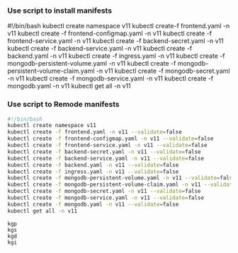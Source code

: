 ### Use script to install manifests
#!/bin/bash
kubectl create namespace v11
kubectl create-f frontend.yaml -n v11
kubectl create -f frontend-configmap.yaml -n v11
kubectl create -f frontend-service.yaml -n v11
kubectl create -f backend-secret.yaml -n v11
kubectl create -f backend-service.yaml -n v11
kubectl create -f backend.yaml -n v11
kubectl create -f ingress.yaml -n v11
kubectl create -f mongodb-persistent-volume.yaml -n v11
kubectl create -f mongodb-persistent-volume-claim.yaml -n v11
kubectl create -f mongodb-secret.yaml -n v11
kubectl create -f mongodb-service.yaml -n v11
kubectl create -f mongodb.yaml -n v11
kubectl get all -n v11


### Use script to Remode manifests
```sh
#!/bin/bash
kubectl create namespace v11 
kubectl create -f frontend.yaml -n v11 --validate=false
kubectl create -f frontend-configmap.yaml -n v11 --validate=false
kubectl create -f frontend-service.yaml -n v11 --validate=false
kubectl create -f backend-secret.yaml -n v11 --validate=false
kubectl create -f backend-service.yaml -n v11 --validate=false
kubectl create -f backend.yaml -n v11 --validate=false
kubectl create -f ingress.yaml -n v11 --validate=false
kubectl create -f mongodb-persistent-volume.yaml -n v11 --validate=false
kubectl create -f mongodb-persistent-volume-claim.yaml -n v11 --validate=false
kubectl create -f mongodb-secret.yaml -n v11 --validate=false
kubectl create -f mongodb-service.yaml -n v11 --validate=false
kubectl create -f mongodb.yaml -n v11 --validate=false
kubectl get all -n v11
```

```
kgp
kgs
kgd
kgi
```